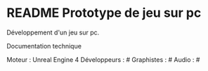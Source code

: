 README Prototype de jeu sur pc
================

Développement d'un jeu sur pc.

Documentation  technique 

Moteur : Unreal Engine 4
Développeurs : #
Graphistes : #
Audio : # 
